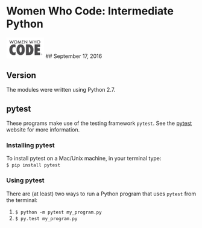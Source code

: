 # Women Who Code: Intermediate Python
<img src="logo.jpeg" alt="Drawing" style="width: 100px;"/>
## September 17, 2016

## Version
The modules were written using Python 2.7.

## pytest
These programs make use of the testing framework ```pytest```. See the [pytest](http://pytest.org/latest/) website for more information.

### Installing pytest
To install pytest on a Mac/Unix machine, in your terminal type: <br>
```$ pip install pytest```

### Using pytest
There are (at least) two ways to run a Python program that uses ```pytest``` from the terminal:

1. ```$ python -m pytest my_program.py```
2. ```$ py.test my_program.py```
